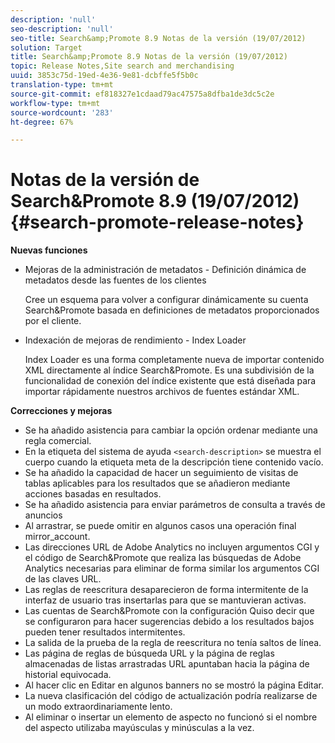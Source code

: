 ```yaml
---
description: 'null'
seo-description: 'null'
seo-title: Search&amp;Promote 8.9 Notas de la versión (19/07/2012)
solution: Target
title: Search&amp;Promote 8.9 Notas de la versión (19/07/2012)
topic: Release Notes,Site search and merchandising
uuid: 3853c75d-19ed-4e36-9e81-dcbffe5f5b0c
translation-type: tm+mt
source-git-commit: ef818327e1cdaad79ac47575a8dfba1de3dc5c2e
workflow-type: tm+mt
source-wordcount: '283'
ht-degree: 67%

---
```



# Notas de la versión de Search&amp;Promote 8.9 (19/07/2012){#search-promote-release-notes}

**Nuevas funciones**

* Mejoras de la administración de metadatos - Definición dinámica de metadatos desde las fuentes de los clientes

   Cree un esquema para volver a configurar dinámicamente su cuenta Search&amp;Promote basada en definiciones de metadatos proporcionados por el cliente.
* Indexación de mejoras de rendimiento - Index Loader

   Index Loader es una forma completamente nueva de importar contenido XML directamente al índice Search&amp;Promote. Es una subdivisión de la funcionalidad de conexión del índice existente que está diseñada para importar rápidamente nuestros archivos de fuentes estándar XML.

**Correcciones y mejoras**

* Se ha añadido asistencia para cambiar la opción ordenar mediante una regla comercial.
* En la etiqueta del sistema de ayuda `<search-description>` se muestra el cuerpo cuando la etiqueta meta de la descripción tiene contenido vacío.
* Se ha añadido la capacidad de hacer un seguimiento de visitas de tablas aplicables para los resultados que se añadieron mediante acciones basadas en resultados.
* Se ha añadido asistencia para enviar parámetros de consulta a través de anuncios
* Al arrastrar, se puede omitir en algunos casos una operación final mirror_account.
* Las direcciones URL de Adobe Analytics no incluyen argumentos CGI y el código de Search&amp;Promote que realiza las búsquedas de Adobe Analytics necesarias para eliminar de forma similar los argumentos CGI de las claves URL.
* Las reglas de reescritura desaparecieron de forma intermitente de la interfaz de usuario tras insertarlas para que se mantuvieran activas.
* Las cuentas de Search&amp;Promote con la configuración Quiso decir que se configuraron para hacer sugerencias debido a los resultados bajos pueden tener resultados intermitentes.
* La salida de la prueba de la regla de reescritura no tenía saltos de línea.
* Las página de reglas de búsqueda URL y la página de reglas almacenadas de listas arrastradas URL apuntaban hacia la página de historial equivocada.
* Al hacer clic en Editar en algunos banners no se mostró la página Editar.
* La nueva clasificación del código de actualización podría realizarse de un modo extraordinariamente lento.
* Al eliminar o insertar un elemento de aspecto no funcionó si el nombre del aspecto utilizaba mayúsculas y minúsculas a la vez.

